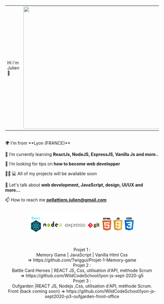 <table>
  <tr>
    <td font-weight: "bold" >Hi i'm Julien 👋</td>
    <td><img src="https://media.giphy.com/media/fedryX7dMGMe6lgqDm/giphy.gif" width="600px" height="400px"></td>
  </tr>
</table>
</br>
🌍 I’m from **Lyon (FRANCE)**

🌱 I’m currently learning **ReactJs, NodeJS, ExpressJS, Vanilla Js and more..**

🤝 I’m looking for tips on **how to become web developper**

👨‍🦱 💻 All of my projects will be available soon

💬 Let's talk about **web development, JavaScript, design, UI/UX and more...**

📫 How to reach me **pellattiero.julien@gmail.com**

<p align="center" >
</br>
<img src="./logo/logo.png" width="70%" height="70%">
</p>
</br>
<p align="center" >
Projet 1 : 
</br>
Memory Game | JavaScript | Vanilla Html Css
</br>
=> https://github.com/Twiggui/Projet-1-Memory-game                    
</br>
Projet 2 :
</br>
Battle Card Heroes | REACT JS, Css, utilisation d'API, méthode Scrum 
</br>
=> https://github.com/WildCodeSchool/lyon-js-sept-2020-g5
</br>
Projet 3 : 
</br>
Oufgarden |REACT JS, Nodejs ,Css, utilisation d'API, méthode Scrum.  
</br>
Front (back coming soon) => https://github.com/WildCodeSchool/lyon-js-sept2020-p3-oufgarden-front-office
</p>

